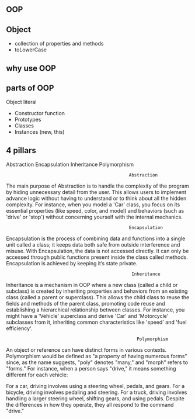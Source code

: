 ## OOP

## Object
- collection of properties and methods
- toLowerCase

## why use OOP

## parts of OOP
Object literal 

- Constructor function
- Prototypes
- Classes
- Instances (new, this)


## 4 pillars
Abstraction
Encapsulation
Inheritance
Polymorphism

                                                   Abstraction

The main purpose of Abstraction is to handle the complexity of the program by hiding unnecessary detail from the user. This allows users to implement advance logic without having to understand or to think about all the hidden complexity.
For instance, when you model a 'Car' class, you focus on its essential properties (like speed, color, and model) and behaviors (such as 'drive' or 'stop') without concerning yourself with the internal mechanics.                                                   

                                                   Encapsulation

Encapsulation is the process of combining data and functions into a single unit called a class; it keeps data both safe from outside interference and misuse. With Encapsulation, the data is not accessed directly. It can only be accessed through public functions present inside the class called methods. Encapsulation is achieved by keeping it’s state private.           

                                                    Inheritance

 Inheritance is a mechanism in OOP where a new class (called a child or subclass) is created by inheriting properties and behaviors from an existing class (called a parent or superclass). This allows the child class to reuse the fields and methods of the parent class, promoting code reuse and establishing a hierarchical relationship between classes. For instance, you might have a 'Vehicle' superclass and derive 'Car' and 'Motorcycle' subclasses from it, inheriting common characteristics like 'speed' and 'fuel efficiency'.                                                    

                                                      Polymorphism

An object or reference can have distinct forms in various contexts. Polymorphism would be defined as "a property of having numerous forms" since, as the name suggests, "poly" denotes "many," and "morph" refers to "forms."
For instance, when a person says "drive," it means something different for each vehicle:

For a car, driving involves using a steering wheel, pedals, and gears.
For a bicycle, driving involves pedaling and steering.
For a truck, driving involves handling a larger steering wheel, shifting gears, and using pedals.
Despite the differences in how they operate, they all respond to the command "drive."                                                       